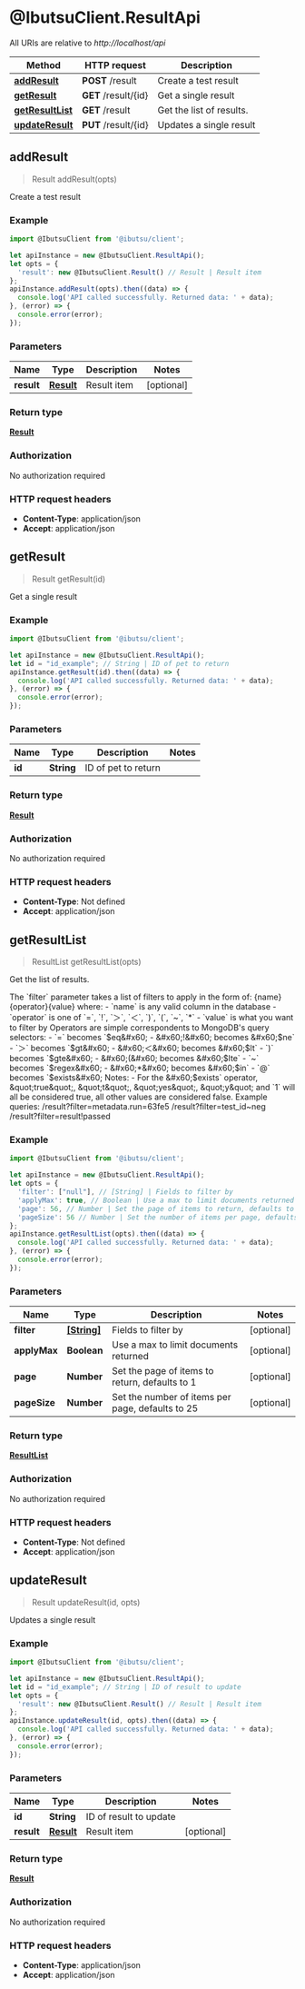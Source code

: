 # @IbutsuClient.ResultApi

All URIs are relative to *http://localhost/api*

Method | HTTP request | Description
------------- | ------------- | -------------
[**addResult**](ResultApi.md#addResult) | **POST** /result | Create a test result
[**getResult**](ResultApi.md#getResult) | **GET** /result/{id} | Get a single result
[**getResultList**](ResultApi.md#getResultList) | **GET** /result | Get the list of results.
[**updateResult**](ResultApi.md#updateResult) | **PUT** /result/{id} | Updates a single result



## addResult

> Result addResult(opts)

Create a test result

### Example

```javascript
import @IbutsuClient from '@ibutsu/client';

let apiInstance = new @IbutsuClient.ResultApi();
let opts = {
  'result': new @IbutsuClient.Result() // Result | Result item
};
apiInstance.addResult(opts).then((data) => {
  console.log('API called successfully. Returned data: ' + data);
}, (error) => {
  console.error(error);
});

```

### Parameters


Name | Type | Description  | Notes
------------- | ------------- | ------------- | -------------
 **result** | [**Result**](Result.md)| Result item | [optional] 

### Return type

[**Result**](Result.md)

### Authorization

No authorization required

### HTTP request headers

- **Content-Type**: application/json
- **Accept**: application/json


## getResult

> Result getResult(id)

Get a single result

### Example

```javascript
import @IbutsuClient from '@ibutsu/client';

let apiInstance = new @IbutsuClient.ResultApi();
let id = "id_example"; // String | ID of pet to return
apiInstance.getResult(id).then((data) => {
  console.log('API called successfully. Returned data: ' + data);
}, (error) => {
  console.error(error);
});

```

### Parameters


Name | Type | Description  | Notes
------------- | ------------- | ------------- | -------------
 **id** | **String**| ID of pet to return | 

### Return type

[**Result**](Result.md)

### Authorization

No authorization required

### HTTP request headers

- **Content-Type**: Not defined
- **Accept**: application/json


## getResultList

> ResultList getResultList(opts)

Get the list of results.

The &#x60;filter&#x60; parameter takes a list of filters to apply in the form of:      {name}{operator}{value}  where:    - &#x60;name&#x60; is any valid column in the database   - &#x60;operator&#x60; is one of &#x60;&#x3D;&#x60;, &#x60;!&#x60;, &#x60;＞&#x60;, &#x60;＜&#x60;, &#x60;)&#x60;, &#x60;(&#x60;, &#x60;~&#x60;, &#x60;*&#x60;   - &#x60;value&#x60; is what you want to filter by  Operators are simple correspondents to MongoDB&#39;s query selectors:    - &#x60;&#x3D;&#x60; becomes &#x60;$eq&#x60;   - &#x60;!&#x60; becomes &#x60;$ne&#x60;   - &#x60;＞&#x60; becomes &#x60;$gt&#x60;   - &#x60;＜&#x60; becomes &#x60;$lt&#x60;   - &#x60;)&#x60; becomes &#x60;$gte&#x60;   - &#x60;(&#x60; becomes &#x60;$lte&#x60;   - &#x60;~&#x60; becomes &#x60;$regex&#x60;   - &#x60;*&#x60; becomes &#x60;$in&#x60;   - &#x60;@&#x60; becomes &#x60;$exists&#x60;  Notes:  - For the &#x60;$exists&#x60; operator, \&quot;true\&quot;, \&quot;t\&quot;, \&quot;yes\&quot;, \&quot;y\&quot; and &#x60;1&#x60; will all be considered true,   all other values are considered false.  Example queries:      /result?filter&#x3D;metadata.run&#x3D;63fe5     /result?filter&#x3D;test_id~neg     /result?filter&#x3D;result!passed 

### Example

```javascript
import @IbutsuClient from '@ibutsu/client';

let apiInstance = new @IbutsuClient.ResultApi();
let opts = {
  'filter': ["null"], // [String] | Fields to filter by
  'applyMax': true, // Boolean | Use a max to limit documents returned
  'page': 56, // Number | Set the page of items to return, defaults to 1
  'pageSize': 56 // Number | Set the number of items per page, defaults to 25
};
apiInstance.getResultList(opts).then((data) => {
  console.log('API called successfully. Returned data: ' + data);
}, (error) => {
  console.error(error);
});

```

### Parameters


Name | Type | Description  | Notes
------------- | ------------- | ------------- | -------------
 **filter** | [**[String]**](String.md)| Fields to filter by | [optional] 
 **applyMax** | **Boolean**| Use a max to limit documents returned | [optional] 
 **page** | **Number**| Set the page of items to return, defaults to 1 | [optional] 
 **pageSize** | **Number**| Set the number of items per page, defaults to 25 | [optional] 

### Return type

[**ResultList**](ResultList.md)

### Authorization

No authorization required

### HTTP request headers

- **Content-Type**: Not defined
- **Accept**: application/json


## updateResult

> Result updateResult(id, opts)

Updates a single result

### Example

```javascript
import @IbutsuClient from '@ibutsu/client';

let apiInstance = new @IbutsuClient.ResultApi();
let id = "id_example"; // String | ID of result to update
let opts = {
  'result': new @IbutsuClient.Result() // Result | Result item
};
apiInstance.updateResult(id, opts).then((data) => {
  console.log('API called successfully. Returned data: ' + data);
}, (error) => {
  console.error(error);
});

```

### Parameters


Name | Type | Description  | Notes
------------- | ------------- | ------------- | -------------
 **id** | **String**| ID of result to update | 
 **result** | [**Result**](Result.md)| Result item | [optional] 

### Return type

[**Result**](Result.md)

### Authorization

No authorization required

### HTTP request headers

- **Content-Type**: application/json
- **Accept**: application/json

